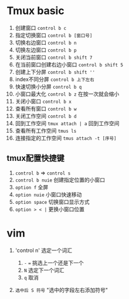 # Tmux basic
1. 创建窗口 `control b c`
2. 指定切换窗口 `control b [窗口号]`
3. 切换右边窗口 `control b n`
4. 切换左边窗口 `control b p`
5. 关闭当前窗口 `control b shift 7`
6. 在当前窗口创建右边小窗口	`control b shift 5 `
7. 创建上下分屏 `control b shift ''`
8. index不同分屏 `control b 上下左右`
9. 快速切换小分屏 `control b q`
10. 小窗口最大化 `control b z` 在按一次就会缩小
11. 关闭小窗口 `control b x`
12. 查看所有窗口 `control b w`
13. 关闭工作空间 `control b d`
14. 回到工作空间 `tmux attach | a` 回到工作空间
15. 查看所有工作空间 `tmus ls`
16. 连接指定的工作空间 `tmus attach -t [序号]`

## tmux配置快捷键
1. `control b` => `control s`
2. `control b nuie` 创建指定位置的小窗口
3. `option f` 全屏
4. `option nuie` 小窗口快速移动
5. `option space` 切换窗口显示方式
6. `option > < |` 更换小窗口位置


# vim 
1. 'control n' 选定一个词汇
	1. `-` `=` 挑选上一个还是下一个
	2. `N` 选定下一个词汇 
	3. `q` 取消 

2. `选中后 S 符号` "选中的字段左右添加符号"
